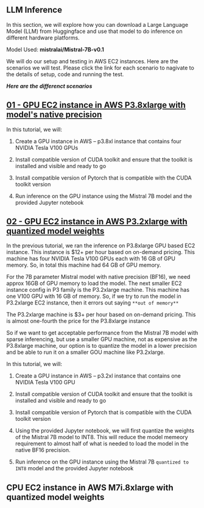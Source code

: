 ## LLM Inference
In this section, we will explore how you can download a Large Language Model (LLM) from Huggingface and use that model to do inference on different hardware platforms.

Model Used: **mistralai/Mistral-7B-v0.1**

We will do our setup and testing in AWS EC2 instances. Here are the scenarios we will test. Please click the link for each scenario to nagivate to the details of setup, code and running the test.

***Here are the differenct scenarios***
## [01 - GPU EC2 instance in AWS P3.8xlarge with model's native precision](https://github.com/rajiv-sudo/LLM-Inference/tree/main/LLM_Mistral_7B_Inference_EC2_GPU)

In this tutorial, we will:

1. Create a GPU instance in AWS – p3.8xl instance that contains four NVIDIA Tesla V100 GPUs

2. Install compatible version of CUDA toolkit and ensure that the toolkit is installed and visible and ready to go

3. Install compatible version of Pytorch that is compatible with the CUDA toolkit version

4. Run inference on the GPU instance using the Mistral 7B model and the provided Jupyter notebook

## [02 - GPU EC2 instance in AWS P3.2xlarge with quantized model weights](https://github.com/rajiv-sudo/LLM-Inference/tree/main/LLM_Mistral_7B_Quantized_Inference_EC2_GPU)
In the previous tutorial, we ran the inference on P3.8xlarge GPU based EC2 instance. This instance is $12+ per hour based on on-demand pricing. This machine has four NVIDIA Tesla V100 GPUs each with 16 GB of GPU memory. So, in total this machine had 64 GB of GPU memory. 

For the 7B parameter Mistral model with native precision (BF16), we need approx 16GB of GPU memory to load the model. The next smaller EC2 instance config in P3 family is the P3.2xlarge machine. This machine has one V100 GPU with 16 GB of memory. So, if we try to run the model in P3.2xlarge EC2 instance, then it errors out saying ```**out of memory**```

The P3.2xlarge machine is $3+ per hour based on on-demand pricing. This is almost one-fourth the price for the P3.8xlarge instance

So if we want to get acceptable performance from the Mistral 7B model with sparse inferencing, but use a smaller GPU machine, not as expensive as the P3.8xlarge machine, our option is to quantize the model in a lower precision and be able to run it on a smaller GOU machine like P3.2xlarge.

In this tutorial, we will:

1. Create a GPU instance in AWS – p3.2xl instance that contains one NVIDIA Tesla V100 GPU

2. Install compatible version of CUDA toolkit and ensure that the toolkit is installed and visible and ready to go

3. Install compatible version of Pytorch that is compatible with the CUDA toolkit version

4. Using the provided Jupyter notebook, we will first quantize the weights of the Mistral 7B model to INT8. This will reduce the model memeory requirement to almost half of what is needed to load the model in the native BF16 precision.

5. Run inference on the GPU instance using the Mistral 7B ```quantized to INT8``` model and the provided Jupyter notebook

## CPU EC2 instance in AWS M7i.8xlarge with quantized model weights
